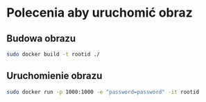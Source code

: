 # Polecenia aby uruchomić obraz
## Budowa obrazu
```bash
sudo docker build -t rootid ./
```
## Uruchomienie obrazu
```bash
sudo docker run -p 1000:1000 -e "password=password" -it rootid
```
